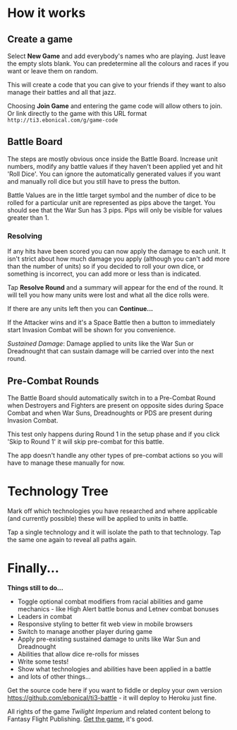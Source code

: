 How it works
============

Create a game
-------------

Select **New Game** and add everybody's names who are playing. Just leave the 
empty slots blank. You can predetermine all the colours and races if you want 
or leave them on random.

This will create a code that you can give to your friends if they want to also 
manage their battles and all that jazz. 

Choosing **Join Game** and entering the game code will allow others to join.
Or link directly to the game with this URL format 
`http://ti3.ebonical.com/g/game-code`

Battle Board
------------

The steps are mostly obvious once inside the Battle Board. Increase unit numbers, 
modify any battle values if they haven't been applied yet and hit 'Roll Dice'. 
You can ignore the automatically generated values if you want and manually roll 
dice but you still have to press the button.

Battle Values are in the little target symbol and the number of dice to be rolled 
for a particular unit are represented as pips above the target. You should see 
that the War Sun has 3 pips. Pips will only be visible for values greater than 1.

### Resolving ###

If any hits have been scored you can now apply the damage to each unit. It 
isn't strict about how much damage you apply (although you can't add more than 
the number of units) so if you decided to roll your own dice, or something is 
incorrect, you can add more or less than is indicated.

Tap **Resolve Round** and a summary will appear for the end of the round. 
It will tell you how many units were lost and what all the dice rolls were.

If there are any units left then you can **Continue...**

If the Attacker wins and it's a Space Battle then a button to immediately start 
Invasion Combat will be shown for you convenience.

*Sustained Damage*: Damage applied to units like the War Sun or Dreadnought 
that can sustain damage will be carried over into the next round.


Pre-Combat Rounds
-----------------

The Battle Board should automatically switch in to a Pre-Combat Round when 
Destroyers and Fighters are present on opposite sides during Space Combat and 
when War Suns, Dreadnoughts or PDS are present during Invasion Combat.

This test only happens during Round 1 in the setup phase and if you click 
'Skip to Round 1' it will skip pre-combat for this battle.

The app doesn't handle any other types of pre-combat actions so you will have to 
manage these manually for now.


Technology Tree
===============

Mark off which technologies you have researched and where applicable 
(and currently possible) these will be applied to units in battle.

Tap a single technology and it will isolate the path to that technology. 
Tap the same one again to reveal all paths again.


Finally...
==========

**Things still to do...**

* Toggle optional combat modifiers from racial abilities and game mechanics -
  like High Alert battle bonus and Letnev combat bonuses
* Leaders in combat
* Responsive styling to better fit web view in mobile browsers
* Switch to manage another player during game
* Apply pre-existing sustained damage to units like War Sun and Dreadnought
* Abilities that allow dice re-rolls for misses
* Write some tests!
* Show what technologies and abilities have been applied in a battle
* and lots of other things...


Get the source code here if you want to fiddle or deploy your own version
https://github.com/ebonical/ti3-battle - it will deploy to Heroku just fine.

All rights of the game *Twilight Imperium* and related content belong to 
Fantasy Flight Publishing. [Get the game][ff], it's good.

[ff]: http://www.fantasyflightgames.com/edge_minisite.asp?eidm=21&enmi=Twilight%20Imperium%203rd%20Edition
